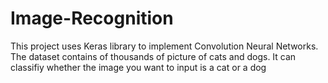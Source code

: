 # Image-Recognition

This project uses Keras library to implement Convolution Neural Networks.
The dataset contains of thousands of picture of cats and dogs. It can classifiy whether the image you want to input is a cat or a dog 
